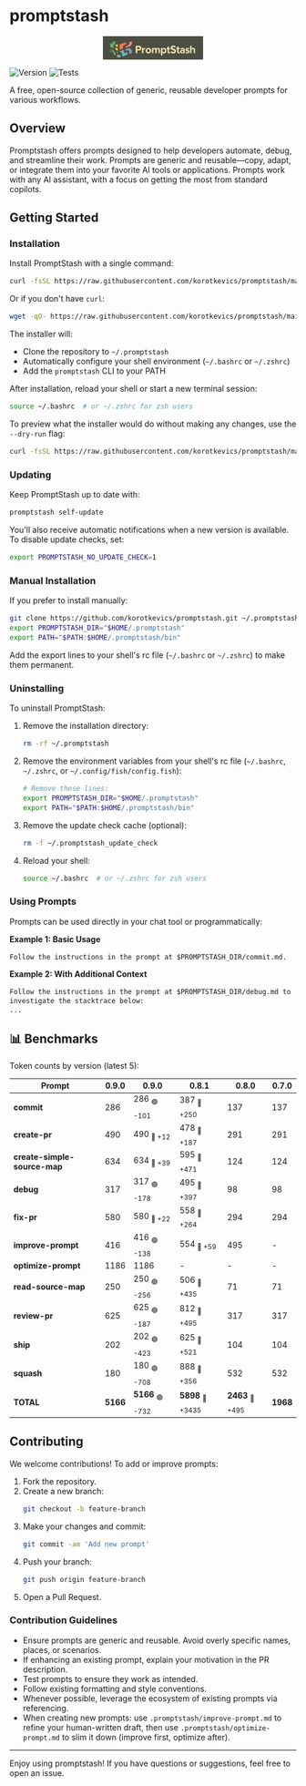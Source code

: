 # promptstash

<div style="display: flex; justify-content: center; align-items: center; width: 100%;">
  <img src="static/logo.png" alt="Promptstash Logo" style="width:35%;height:35%;object-fit:contain;" />
</div>


![Version](https://img.shields.io/github/v/release/korotkevics/promptstash)
![Tests](https://github.com/korotkevics/promptstash/actions/workflows/test.yml/badge.svg)

A free, open-source collection of generic, reusable developer prompts for various workflows.

## Overview

Promptstash offers prompts designed to help developers automate, debug, and streamline their work. Prompts are generic and reusable—copy, adapt, or integrate them into your favorite AI tools or applications. Prompts work with any AI assistant, with a focus on getting the most from standard copilots.

## Getting Started

### Installation

Install PromptStash with a single command:

```bash
curl -fsSL https://raw.githubusercontent.com/korotkevics/promptstash/main/install.sh | bash
```

Or if you don't have `curl`:

```bash
wget -qO- https://raw.githubusercontent.com/korotkevics/promptstash/main/install.sh | bash
```

The installer will:
- Clone the repository to `~/.promptstash`
- Automatically configure your shell environment (`~/.bashrc` or `~/.zshrc`)
- Add the `promptstash` CLI to your PATH

After installation, reload your shell or start a new terminal session:

```bash
source ~/.bashrc  # or ~/.zshrc for zsh users
```

To preview what the installer would do without making any changes, use the `--dry-run` flag:

```bash
curl -fsSL https://raw.githubusercontent.com/korotkevics/promptstash/main/install.sh | bash -s -- --dry-run
```

### Updating

Keep PromptStash up to date with:

```bash
promptstash self-update
```

You'll also receive automatic notifications when a new version is available. To disable update checks, set:

```bash
export PROMPTSTASH_NO_UPDATE_CHECK=1
```

### Manual Installation

If you prefer to install manually:

```bash
git clone https://github.com/korotkevics/promptstash.git ~/.promptstash
export PROMPTSTASH_DIR="$HOME/.promptstash"
export PATH="$PATH:$HOME/.promptstash/bin"
```

Add the export lines to your shell's rc file (`~/.bashrc` or `~/.zshrc`) to make them permanent.

### Uninstalling

To uninstall PromptStash:

1. Remove the installation directory:
   ```bash
   rm -rf ~/.promptstash
   ```

2. Remove the environment variables from your shell's rc file (`~/.bashrc`, `~/.zshrc`, or `~/.config/fish/config.fish`):
   ```bash
   # Remove these lines:
   export PROMPTSTASH_DIR="$HOME/.promptstash"
   export PATH="$PATH:$HOME/.promptstash/bin"
   ```

3. Remove the update check cache (optional):
   ```bash
   rm -f ~/.promptstash_update_check
   ```

4. Reload your shell:
   ```bash
   source ~/.bashrc  # or ~/.zshrc for zsh users
   ```

### Using Prompts

Prompts can be used directly in your chat tool or programmatically:

**Example 1: Basic Usage**

```text
Follow the instructions in the prompt at $PROMPTSTASH_DIR/commit.md.
```

**Example 2: With Additional Context**

```text
Follow the instructions in the prompt at $PROMPTSTASH_DIR/debug.md to investigate the stacktrace below:
...
```

## 📊 Benchmarks

Token counts by version (latest 5):

| Prompt | **0.9.0** | **0.9.0** | **0.8.1** | **0.8.0** | **0.7.0** |
|---|---|---|---|---|---|
| **commit** | 286 | 286 <sub>🟢 -101</sub> | 387 <sub>🔴 +250</sub> | 137 | 137 |
| **create-pr** | 490 | 490 <sub>🔴 +12</sub> | 478 <sub>🔴 +187</sub> | 291 | 291 |
| **create-simple-source-map** | 634 | 634 <sub>🔴 +39</sub> | 595 <sub>🔴 +471</sub> | 124 | 124 |
| **debug** | 317 | 317 <sub>🟢 -178</sub> | 495 <sub>🔴 +397</sub> | 98 | 98 |
| **fix-pr** | 580 | 580 <sub>🔴 +22</sub> | 558 <sub>🔴 +264</sub> | 294 | 294 |
| **improve-prompt** | 416 | 416 <sub>🟢 -138</sub> | 554 <sub>🔴 +59</sub> | 495 | - |
| **optimize-prompt** | 1186 | 1186 | - | - | - |
| **read-source-map** | 250 | 250 <sub>🟢 -256</sub> | 506 <sub>🔴 +435</sub> | 71 | 71 |
| **review-pr** | 625 | 625 <sub>🟢 -187</sub> | 812 <sub>🔴 +495</sub> | 317 | 317 |
| **ship** | 202 | 202 <sub>🟢 -423</sub> | 625 <sub>🔴 +521</sub> | 104 | 104 |
| **squash** | 180 | 180 <sub>🟢 -708</sub> | 888 <sub>🔴 +356</sub> | 532 | 532 |
| **TOTAL** | **5166** | **5166** <sub>🟢 -732</sub> | **5898** <sub>🔴 +3435</sub> | **2463** <sub>🔴 +495</sub> | **1968** |


## Contributing

We welcome contributions! To add or improve prompts:

1. Fork the repository.
2. Create a new branch:
   ```zsh
   git checkout -b feature-branch
   ```
3. Make your changes and commit:
   ```zsh
   git commit -am 'Add new prompt'
   ```
4. Push your branch:
   ```zsh
   git push origin feature-branch
   ```
5. Open a Pull Request.

### Contribution Guidelines

- Ensure prompts are generic and reusable. Avoid overly specific names, places, or scenarios.
- If enhancing an existing prompt, explain your motivation in the PR description.
- Test prompts to ensure they work as intended.
- Follow existing formatting and style conventions.
- Whenever possible, leverage the ecosystem of existing prompts via referencing.
- When creating new prompts: use `.promptstash/improve-prompt.md` to refine your human-written draft, then use `.promptstash/optimize-prompt.md` to slim it down (improve first, optimize after).

---

Enjoy using promptstash! If you have questions or suggestions, feel free to open an issue.
